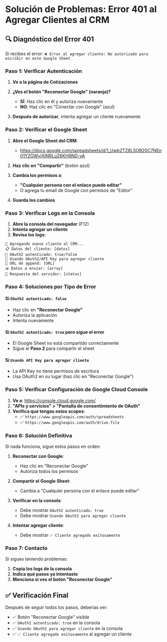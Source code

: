 # Solución de Problemas: Error 401 al Agregar Clientes al CRM

## 🔍 **Diagnóstico del Error 401**

Si recibes el error: `❌ Error al agregar cliente: No autorizado para escribir en este Google Sheet`

### **Paso 1: Verificar Autenticación**

1. **Ve a la página de Cotizaciones**
2. **¿Ves el botón "Reconectar Google" (naranja)?**
   - **SÍ**: Haz clic en él y autoriza nuevamente
   - **NO**: Haz clic en "Conectar con Google" (azul)

3. **Después de autorizar**, intenta agregar un cliente nuevamente

### **Paso 2: Verificar el Google Sheet**

1. **Abre el Google Sheet del CRM**:
   - https://docs.google.com/spreadsheets/d/1_Uwb2TZ8L5OB20C7NEn01YZGWyjXINRLuZ6KH9ND-yA

2. **Haz clic en "Compartir"** (botón azul)

3. **Cambia los permisos a**:
   - **"Cualquier persona con el enlace puede editar"**
   - O agrega tu email de Google con permisos de "Editor"

4. **Guarda los cambios**

### **Paso 3: Verificar Logs en la Consola**

1. **Abre la consola del navegador** (F12)
2. **Intenta agregar un cliente**
3. **Revisa los logs**:

```
🔄 Agregando nuevo cliente al CRM...
📋 Datos del cliente: [datos]
🔑 OAuth2 autenticado: true/false
🔑 Usando OAuth2/API Key para agregar cliente
🔗 URL de append: [URL]
📊 Datos a enviar: [array]
📡 Respuesta del servidor: [status]
```

### **Paso 4: Soluciones por Tipo de Error**

#### **Si `OAuth2 autenticado: false`**
- Haz clic en **"Reconectar Google"**
- Autoriza la aplicación
- Intenta nuevamente

#### **Si `OAuth2 autenticado: true` pero sigue el error**
- El Google Sheet no está compartido correctamente
- Sigue el **Paso 2** para compartir el sheet

#### **Si `Usando API Key para agregar cliente`**
- La API Key no tiene permisos de escritura
- Usa OAuth2 en su lugar (haz clic en "Reconectar Google")

### **Paso 5: Verificar Configuración de Google Cloud Console**

1. **Ve a**: https://console.cloud.google.com/
2. **"APIs y servicios" > "Pantalla de consentimiento de OAuth"**
3. **Verifica que tengas estos scopes**:
   - ✅ `https://www.googleapis.com/auth/spreadsheets`
   - ✅ `https://www.googleapis.com/auth/drive.file`

### **Paso 6: Solución Definitiva**

Si nada funciona, sigue estos pasos en orden:

1. **Reconectar con Google**:
   - Haz clic en "Reconectar Google"
   - Autoriza todos los permisos

2. **Compartir el Google Sheet**:
   - Cambia a "Cualquier persona con el enlace puede editar"

3. **Verificar en la consola**:
   - Debe mostrar `OAuth2 autenticado: true`
   - Debe mostrar `Usando OAuth2 para agregar cliente`

4. **Intentar agregar cliente**:
   - Debe mostrar `✅ Cliente agregado exitosamente`

### **Paso 7: Contacto**

Si sigues teniendo problemas:
1. **Copia los logs de la consola**
2. **Indica qué pasos ya intentaste**
3. **Menciona si ves el botón "Reconectar Google"**

## ✅ **Verificación Final**

Después de seguir todos los pasos, deberías ver:
- ✅ Botón "Reconectar Google" visible
- ✅ `OAuth2 autenticado: true` en la consola
- ✅ `Usando OAuth2 para agregar cliente` en la consola
- ✅ `✅ Cliente agregado exitosamente` al agregar un cliente
